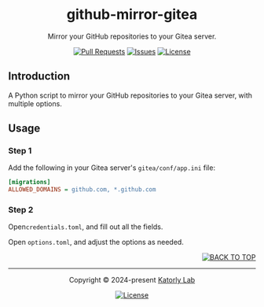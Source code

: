 <a name="readme-top"></a>
<div align="center">

<!-- <a href="#">
  <img src="https://github.com/katorlys/.github/blob/main/assets/logo/logo.png" height="100">
</a><br> -->

<h1>
  github-mirror-gitea
</h1>

<p>
  Mirror your GitHub repositories to your Gitea server.
</p>

[![Pull Requests][github-pr-badge]][github-pr-link]
[![Issues][github-issue-badge]][github-issue-link]
[![License][github-license-badge]](LICENSE)

</div>


<!-- Main Body -->

## Introduction
A Python script to mirror your GitHub repositories to your Gitea server, with multiple options.


## Usage
### Step 1
Add the following in your Gitea server's `gitea/conf/app.ini` file:
```ini
[migrations]
ALLOWED_DOMAINS = github.com, *.github.com
```

### Step 2
Open`credentials.toml`, and fill out all the fields.

Open `options.toml`, and adjust the options as needed.

<!-- /Main Body -->


<div align="right">
  
[![BACK TO TOP][back-to-top-button]](#readme-top)

</div>

---

<div align="center">

<p>
  Copyright &copy; 2024-present <a target="_blank" href="https://github.com/katorlys">Katorly Lab</a>
</p>

[![License][github-license-badge-bottom]](LICENSE)

</div>

[back-to-top-button]: https://img.shields.io/badge/BACK_TO_TOP-151515?style=flat-square
[github-pr-badge]: https://img.shields.io/github/issues-pr/katorlys/github-mirror-gitea?label=pulls&labelColor=151515&color=79E096&style=flat-square
[github-pr-link]: https://github.com/katorlys/github-mirror-gitea/pulls
[github-issue-badge]: https://img.shields.io/github/issues/katorlys/github-mirror-gitea?labelColor=151515&color=FFC868&style=flat-square
[github-issue-link]: https://github.com/katorlys/github-mirror-gitea/issues
[github-license-badge]: https://img.shields.io/github/license/katorlys/github-mirror-gitea?labelColor=151515&color=EFEFEF&style=flat-square
<!-- https://img.shields.io/badge/license-CC_BY--NC--SA_4.0-EFEFEF?labelColor=151515&style=flat-square -->
[github-license-badge-bottom]: https://img.shields.io/github/license/katorlys/github-mirror-gitea?labelColor=151515&color=EFEFEF&style=for-the-badge
<!-- https://img.shields.io/badge/license-CC_BY--NC--SA_4.0-EFEFEF?labelColor=151515&style=for-the-badge -->